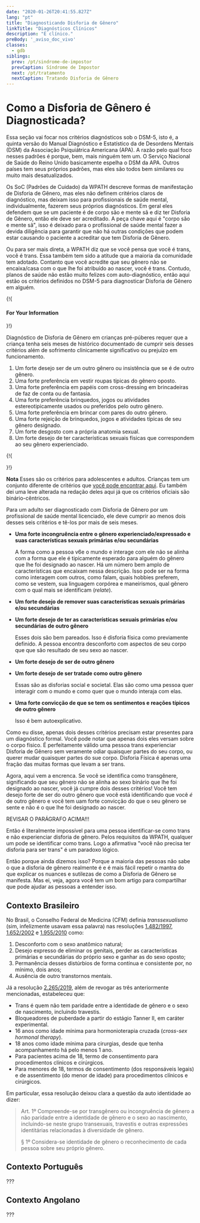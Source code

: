 ```yaml
---
date: "2020-01-26T20:41:55.827Z"
lang: "pt"
title: "Diagnosticando Disforia de Gênero"
linkTitle: "Diagnósticos Clínicos"
description: "É clínico."
preBody: '_aviso_doc_vivo'
classes:
  - gdb
siblings:
  prev: /pt/sindrome-de-impostor
  prevCaption: Síndrome de Impostor
  next: /pt/tratamento
  nextCaption: Tratando Disforia de Gênero
---
```


# Como a Disforia de Gênero é Diagnosticada?

Essa seção vai focar nos critérios diagnósticos sob o DSM-5, isto é, a quinta versão do Manual Diagnóstico e Estatístico da de Desordens Mentais (DSM) da Associação Psiquiátrica Americana (APA). A razão pelo qual foco nesses padrões é porque, bem, mais ninguém tem um. O Serviço Nacional de Saúde do Reino Unido basicamente espelha o DSM da APA. Outros países tem seus próprios padrões, mas eles são todos bem similares ou muito mais desatualizados.

Os SoC (Padrões de Cuidado) da WPATH descreve formas de manifestação de Disforia de Gênero, mas eles não definem critérios claros de diagnóstico, mas deixam isso para profissionais de saúde mental, individualmente, fazerem seus próprios diagnósticos. Em geral eles defendem que se um paciente é de corpo são e mente sã e diz ter Disforia de Gênero, então ele deve ser acreditado. A peça chave aqui é "corpo são e mente sã", isso é deixado para o profissional de saúde mental fazer a devida diligência para garantir que não há outras condições que podem estar causando o paciente a acreditar que tem Disforia de Gênero.

Ou para ser mais direta, a WPATH diz que se você pensa que você é trans, você é trans. Essa também tem sido a atitude que a maioria da comunidade tem adotado. Contanto que você acredite que seu gênero não se encaixa/casa com o que lhe foi atribuído ao nascer, você é trans. Contudo, planos de saúde não estão muito felizes com auto-diagnóstico, então aqui estão os critérios definidos no DSM-5 para diagnosticar Disforia de Gênero em alguém.

{!{ <div class="gutter d-md-block d-sm-none"><div class="card"><div class="card-body"><h4 class="card-title">For Your Information</h4> }!}

Diagnóstico de Disforia de Gênero em crianças pré-púberes requer que a criança tenha seis meses de histórico documentado de cumprir seis desses critérios além de sofrimento clinicamente significativo ou prejuízo em funcionamento.

1. Um forte desejo ser de um outro gênero ou insistência que se é de outro gênero.
2. Uma forte preferência em vestir roupas típicas do gênero oposto.
3. Uma forte preferência em papéis com cross-dressing em brincadeiras de faz de conta ou de fantasia.
4. Uma forte preferência brinquedos, jogos ou atividades estereotipicamente usados ou preferidos pelo outro gênero.
5. Uma forte preferência em brincar com pares do outro gênero.
6. Uma forte rejeição de brinquedos, jogos e atividades típicas de seu gênero designado.
7. Um forte desgosto com a própria anatomia sexual.
8. Um forte desejo de ter características sexuais físicas que correspondem ao seu gênero experienciado.


{!{ </div></div></div> }!}

**Nota** Esses são os critérios para adolescentes e adultos. Crianças tem um conjunto diferente de critérios que [você pode encontrar aqui](https://www.psychiatry.org/patients-families/gender-dysphoria/what-is-gender-dysphoria). Eu também dei uma leve alterada na redação deles aqui já que os critérios oficiais são binário-cêntricos.

Para um adulto ser diagnosticado com Disforia de Gênero por um profissional de saúde mental licenciado, ele deve cumprir ao menos dois desses seis critérios e tê-los por mais de seis meses.

- **Uma forte incongruência entre o gênero experienciado/expressado e suas características sexuais primárias e/ou secundárias**

  A forma como a pessoa v6e o mundo e interage com ele não se alinha com a forma que ele é tipicamente esperado para alguém do gênero que lhe foi designado ao nascer. Há um número bem amplo de características que encaixam nessa descrição. Isso pode ser na forma como interagem com outros, como falam, quais hobbies preferem, como se vestem, sua linguagem corpórea e maneirismos, qual gênero com o qual mais se identificam (_relate_).

- **Um forte desejo de remover suas características sexuais primárias e/ou secundárias**
- **Um forte desejo de ter as características sexuais primárias e/ou secundárias de outro gênero**

  Esses dois são bem pareados. Isso é disforia física como previamente definido. A pessoa encontra desconforto com aspectos de seu corpo que que são resultado de seu sexo ao nascer.

- **Um forte desejo de ser de outro gênero**
- **Um forte desejo de ser tratade como outro gênero**

  Essas são as disforias social e societal. Elas são como uma pessoa quer interagir com o mundo e como quer que o mundo interaja com elas.

- **Uma forte convicção de que se tem os sentimentos e reações típicos de outro gênero**

  Isso é bem autoexplicativo.

Como eu disse, apenas dois desses critérios precisam estar presentes para um diagnóstico formal. Você pode notar que apenas dois eles versam sobre o corpo físico. É perfeitamente válido uma pessoa trans experienciar Disforia de Gênero sem veramente odiar quaisquer partes do seu corpo, ou querer mudar quaisquer partes do sue corpo. Disforia Física é apenas uma fração das muitas formas que levam a ser trans.

Agora, aqui vem a encrenca. Se você se identifica como transgênere, significando que seu gênero não se alinha ao sexo binário que lhe foi designado ao nascer, você já cumpre dois desses critérios! Você tem desejo forte de ser do outro gênero que você está identificando que você *é* de outro gênero e você tem uam forte convicção do que o seu gênero se sente e não é o que lhe foi designado ao nascer.

REVISAR O PARÁGRAFO ACIMA!!!

Então é literalmente impossível para uma pessoa identificar-se como trans e não experienciar disforia de gênero. Pelos requisitos da WPATH, qualquer um pode se identificar como trans. Logo a afirmativa "você não precisa ter disforia para ser trans" é um paradoxo lógico.

Então porque ainda dizemos isso? Porque a maioria das pessoas não sabe o que a disforia de gênero realmente é e é mais fácil repetir o mantra do que explicar os nuances e sutilezas de como a Disforia de Gênero se manifesta. Mas ei, veja, agora você tem um bom artigo para compartilhar que pode ajudar as pessoas a entender isso.

## Contexto Brasileiro

No Brasil, o Conselho Federal de Medicina (CFM) definia _transsexualismo_ (sim, infelizmente usavam essa palavra) nas resoluções [1.482/1997](https://sistemas.cfm.org.br/normas/visualizar/resolucoes/BR/1997/1482), [1.652/2002](https://sistemas.cfm.org.br/normas/visualizar/resolucoes/BR/2002/1652) e [1.955/2010](https://sistemas.cfm.org.br/normas/visualizar/resolucoes/BR/2010/1955) como:

1. Desconforto com o sexo anatômico natural;
2. Desejo expresso de eliminar os genitais, perder as características primárias e secundárias do próprio sexo e ganhar as do sexo oposto;
3. Permanência desses distúrbios de forma contínua e consistente por, no mínimo, dois anos;
4. Ausência de outro transtornos mentais.

Já a resolução [2.265/2019](https://www.in.gov.br/web/dou/-/resolucao-n-2.265-de-20-de-setembro-de-2019-237203294), além de revogar as três anteriormente mencionadas, estabeleceu que:

 - Trans é quem não tem paridade entre a identidade de gênero e o sexo de nascimento, incluindo travestis.
 - Bloqueadores de puberdade a partir do estágio Tanner II, em caráter experimental.
 - 16 anos como idade mínima para hormonioterapia cruzada (_cross-sex hormonal therapy_).
 - 18 anos como idade mínima para cirurgias, desde que tenha acompanhamento há pelo menos 1 ano.
 - Para pacientes acima de 18, termo de consentimento para procedimentos clínicos e cirúrgicos.
 - Para menores de 18, termos de consentimento (dos responsáveis legais) e de assentimento (do menor de idade) para procedimentos clínicos e cirúrgicos.

Em particular, essa resolução deixou clara a questão da auto identidade ao dizer:

> Art. 1º Compreende-se por transgênero ou incongruência de gênero a não paridade entre a identidade de gênero e o sexo ao nascimento, incluindo-se neste grupo transexuais, travestis e outras expressões identitárias relacionadas à diversidade de gênero.
>
> § 1º Considera-se identidade de gênero o reconhecimento de cada pessoa sobre seu próprio gênero.

## Contexto Português

???

## Contexto Angolano

???